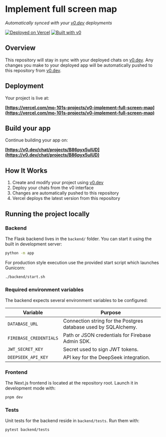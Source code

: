 # Implement full screen map

*Automatically synced with your [v0.dev](https://v0.dev) deployments*

[![Deployed on Vercel](https://img.shields.io/badge/Deployed%20on-Vercel-black?style=for-the-badge&logo=vercel)](https://vercel.com/mo-101s-projects/v0-implement-full-screen-map)
[![Built with v0](https://img.shields.io/badge/Built%20with-v0.dev-black?style=for-the-badge)](https://v0.dev/chat/projects/B86pyx5uIUD)

## Overview

This repository will stay in sync with your deployed chats on [v0.dev](https://v0.dev).
Any changes you make to your deployed app will be automatically pushed to this repository from [v0.dev](https://v0.dev).

## Deployment

Your project is live at:

**[https://vercel.com/mo-101s-projects/v0-implement-full-screen-map](https://vercel.com/mo-101s-projects/v0-implement-full-screen-map)**

## Build your app

Continue building your app on:

**[https://v0.dev/chat/projects/B86pyx5uIUD](https://v0.dev/chat/projects/B86pyx5uIUD)**

## How It Works

1. Create and modify your project using [v0.dev](https://v0.dev)
2. Deploy your chats from the v0 interface
3. Changes are automatically pushed to this repository
4. Vercel deploys the latest version from this repository

## Running the project locally

### Backend

The Flask backend lives in the `backend/` folder. You can start it using the built
in development server:

```bash
python -m app
```

For production style execution use the provided start script which launches
Gunicorn:

```bash
./backend/start.sh
```

### Required environment variables

The backend expects several environment variables to be configured:

| Variable | Purpose |
| --- | --- |
| `DATABASE_URL` | Connection string for the Postgres database used by SQLAlchemy. |
| `FIREBASE_CREDENTIALS` | Path or JSON credentials for Firebase Admin SDK. |
| `JWT_SECRET_KEY` | Secret used to sign JWT tokens. |
| `DEEPSEEK_API_KEY` | API key for the DeepSeek integration. |

### Frontend

The Next.js frontend is located at the repository root. Launch it in development
mode with:

```bash
pnpm dev
```

### Tests

Unit tests for the backend reside in `backend/tests`. Run them with:

```bash
pytest backend/tests
```
